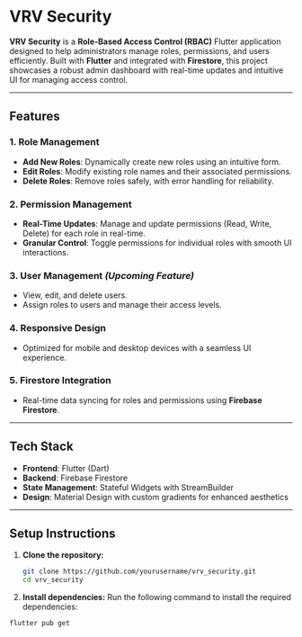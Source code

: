 # **VRV Security**

**VRV Security** is a **Role-Based Access Control (RBAC)** Flutter application designed to help administrators manage roles, permissions, and users efficiently. Built with **Flutter** and integrated with **Firestore**, this project showcases a robust admin dashboard with real-time updates and intuitive UI for managing access control.

---

## **Features**

### **1. Role Management**
- **Add New Roles**: Dynamically create new roles using an intuitive form.
- **Edit Roles**: Modify existing role names and their associated permissions.
- **Delete Roles**: Remove roles safely, with error handling for reliability.

### **2. Permission Management**
- **Real-Time Updates**: Manage and update permissions (Read, Write, Delete) for each role in real-time.
- **Granular Control**: Toggle permissions for individual roles with smooth UI interactions.

### **3. User Management** *(Upcoming Feature)*
- View, edit, and delete users.
- Assign roles to users and manage their access levels.

### **4. Responsive Design**
- Optimized for mobile and desktop devices with a seamless UI experience.

### **5. Firestore Integration**
- Real-time data syncing for roles and permissions using **Firebase Firestore**.

---

## **Tech Stack**

- **Frontend**: Flutter (Dart)
- **Backend**: Firebase Firestore
- **State Management**: Stateful Widgets with StreamBuilder
- **Design**: Material Design with custom gradients for enhanced aesthetics

---

## **Setup Instructions**

1. **Clone the repository:**
   ```bash
   git clone https://github.com/yourusername/vrv_security.git
   cd vrv_security

1. **Install dependencies:**
Run the following command to install the required dependencies:
```bash
flutter pub get